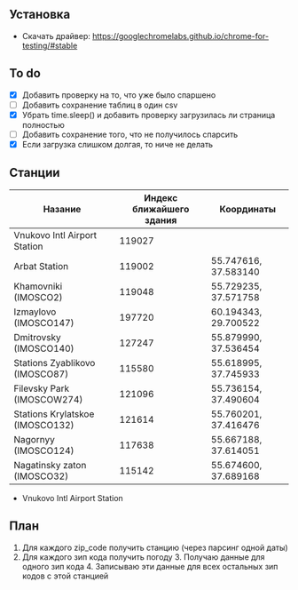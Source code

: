 ## Установка

- Скачать драйвер: https://googlechromelabs.github.io/chrome-for-testing/#stable

## To do

- [x] Добавить проверку на то, что уже было спаршено
- [ ] Добавить сохранение таблиц в один csv
- [x] Убрать time.sleep() и добавить проверку загрузилась ли страница полностью
- [ ] Добавить сохранение того, что не получилось спарсить
- [x] Если загрузка слишком долгая, то ниче не делать

## Станции

| Назание                         | Индекс ближайшего здания | Координаты           |
|---------------------------------|--------------------------|----------------------|
| Vnukovo Intl Airport Station    | 119027                   |                      |
| Arbat Station                   | 119002                   | 55.747616, 37.583140 |
| Khamovniki (IMOSCO2)            | 119048                   | 55.729235, 37.571758 |
| Izmaylovo (IMOSCO147)           | 197720                   | 60.194343, 29.700522 |
| Dmitrovsky (IMOSCO140)          | 127247                   | 55.879990, 37.536454 |
| Stations Zyablikovo (IMOSCO87)  | 115580                   | 55.618995, 37.745933 |
| Filevsky Park (IMOSCOW274)      | 121096                   | 55.736154, 37.490604 |
| Stations Krylatskoe (IMOSCO132) | 121614                   | 55.760201, 37.416476 |
| Nagornyy (IMOSCO124)            | 117638                   | 55.667188, 37.614051 |
| Nagatinsky zaton (IMOSCO32)     | 115142                   | 55.674600, 37.689168 |

- Vnukovo Intl Airport Station

## План

1. Для каждого zip_code получить станцию (через парсинг одной даты)
2. Для каждого зип кода получить погоду
   3. Получаю данные для одного зип кода
   4. Записываю эти данные для всех остальных зип кодов с этой станцией
